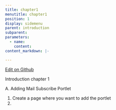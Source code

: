 ```yaml
---
title: chapter1
menutitle: chapter1
position: 1
display: sidemenu
parent: introduction
subparent: 
parameters:
  - name:
    content:
content_markdown: |-

---
```

<a class="editor-link" href="{{site.github}}chapter1.md">Edit on Github</a>

Introduction chapter 1

A. Adding Mail Subscribe Portlet
  
  1. Create a page where you want to add the portlet
  2. 
